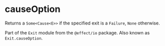 # causeOption

Returns a `Some<Cause<E>>` if the specified exit is a `Failure`, `None`
otherwise.

Part of the `Exit` module from the `@effect/io` package. Also known as `Exit.causeOption`.
